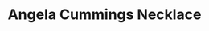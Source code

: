 ---
title: Angela Cummings Necklace
description: |
  This necklace of 31 dusky, magnificent Tahitian Pearls is seamlessly punctuated with brilliant buckle elements set with Pave Diamonds.
specs: |
  14.4 - 12.0mm Tahitian Pearls with 3.81 carats of White Diamonds, set in Platinum.
images:
  - angela-cummings-for-assael-necklace.png
category: Angela Cummings
order: 20
tags:
  - necklaces
---